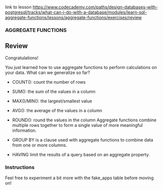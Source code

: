 link to lesson
https://www.codecademy.com/paths/design-databases-with-postgresql/tracks/what-can-i-do-with-a-database/modules/learn-sql-aggregate-functions/lessons/aggregate-functions/exercises/review

### AGGREGATE FUNCTIONS

## Review



Congratulations!

You just learned how to use aggregate functions to perform calculations on your data. What can we generalize so far?

- COUNT(): count the number of rows
- SUM(): the sum of the values in a column
- MAX()/MIN(): the largest/smallest value
- AVG(): the average of the values in a column
- ROUND(): round the values in the column
Aggregate functions combine multiple rows together to form a single value of more meaningful information.

- GROUP BY is a clause used with aggregate functions to combine data from one or more columns.
- HAVING limit the results of a query based on an aggregate property.

### Instructions
Feel free to experiment a bit more with the fake_apps table before moving on!

